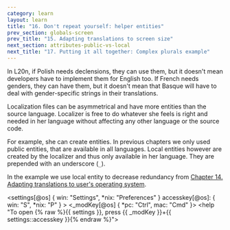 ```yaml
---
category: learn
layout: learn
title: "16. Don't repeat yourself: helper entities"
prev_section: globals-screen
prev_title: "15. Adapting translations to screen size"
next_section: attributes-public-vs-local
next_title: "17. Putting it all together: Complex plurals example"
---
```


<section class="clearfix">
  <div class="left">
    <p>In L20n, if Polish needs declensions, they can use them, but it doesn't mean developers have to implement them for English too. If French needs genders, they can have them, but it doesn't mean that Basque will have to deal with gender-specific strings in their translations.</p>
    <p>Localization files can be asymmetrical and have more entities than the source language. Localizer is free to do whatever she feels is right and needed in her language without affecting any other language or the source code.</p>
    <p>For example, she can create entities. In previous chapters we only used public entities, that are available in all languages. Local entities however are created by the localizer and thus only available in her language. They are prepended with an underscore (<code>_</code>).</p>
    <p>In the example we use local entity to decrease redundancy from <a href="{% post_url 2012-07-12-globals-os %}">Chapter 14. Adapting translations to user's operating system</a>.</p>
  </div>
  <div class="right">
    <div class="editor sourceEditor height25"
      id="sourceEditor1"
      data-source="sourceEditor1"
      data-output="output1"
    >&lt;settings[@os] {
  win: "Settings",
 *nix: "Preferences"
 }
 accesskey[@os]: {
   win: "S",
  *nix: "P"
 }
&gt;
&lt;_modKey[@os] {
 *pc: "Ctrl",
  mac: "Cmd"
}&gt;
&lt;help "To open {% raw %}{{ settings }}, press {{ _modKey }}+{{ settings::accesskey }}{% endraw %}"&gt;
    </div>
    <dl id="output1">
    </dl>
  </div>
</section>
